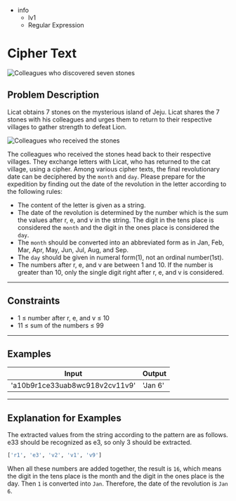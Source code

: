 -   info
    -   lv1
    -   Regular Expression

# Cipher Text

![Colleagues who discovered seven stones](./2_1.webp)

## Problem Description

Licat obtains 7 stones on the mysterious island of Jeju. Licat shares the 7 stones with his colleagues and urges them to return to their respective villages to gather strength to defeat Lion.

![Colleagues who received the stones](./2_2.webp)

The colleagues who received the stones head back to their respective villages. They exchange letters with Licat, who has returned to the cat village, using a cipher. Among various cipher texts, the final revolutionary date can be deciphered by the `month` and `day`. Please prepare for the expedition by finding out the date of the revolution in the letter according to the following rules:

-   The content of the letter is given as a string.
-   The date of the revolution is determined by the number which is the sum the values after r, e, and v in the string. The digit in the tens place is considered the `month` and the digit in the ones place is considered the `day`.
-   The `month` should be converted into an abbreviated form as in Jan, Feb, Mar, Apr, May, Jun, Jul, Aug, and Sep.
-   The `day` should be given in numeral form(1), not an ordinal number(1st).
-   The numbers after r, e, and v are between 1 and 10. If the number is greater than 10, only the single digit right after r, e, and v is considered.

---

## Constraints

-   1 ≤ number after r, e, and v ≤ 10
-   11 ≤ sum of the numbers ≤ 99

---

## Examples

| Input                          | Output  |
| ------------------------------ | ------- |
| 'a10b9r1ce33uab8wc918v2cv11v9' | 'Jan 6' |

---

## Explanation for Examples

The extracted values from the string according to the pattern are as follows. e33 should be recognized as e3, so only 3 should be extracted.

```py
['r1', 'e3', 'v2', 'v1', 'v9']
```

When all these numbers are added together, the result is `16`, which means the digit in the tens place is the month and the digit in the ones place is the day. Then `1` is converted into `Jan`. Therefore, the date of the revolution is `Jan 6`.
